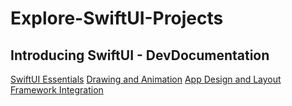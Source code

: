 # Explore-SwiftUI-Projects

## Introducing SwiftUI - DevDocumentation
[SwiftUI Essentials]()
[Drawing and Animation]()
[App Design and Layout]()
[Framework Integration]()

